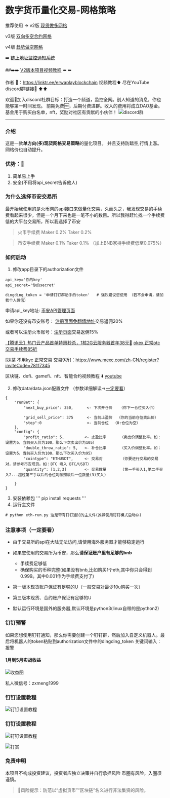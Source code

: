 # 数字货币量化交易-网格策略

推荐使用 -> 
v2版 [现货做多网格](https://github.com/hengxuZ/spot-trend-grid)

v3版 [双向多空合约网格](https://gitee.com/XingFuCunDeMaNong/bothway-grid)

v4版 [趋势做空网格](https://github.com/hengxuZ/future-short-grid)

➡️ [链上地址监控通知系统](https://github.com/hengxuZ/scan-monitor)

##➡️➡️ [V2版本项目视频教程](https://youtu.be/eJnx3E1J0I0) ⬅️ ⬅️

作者 🔗：https://linktr.ee/erwaplayblockchain 
视频教程⬆️ 尽在YouTube  discord群链接🔗 ⬆️⬆️

欢迎👏加入discord社群目标：打造一个频道，监控全网。别人知道的消息，你也能够第一时间发现。
前期免费🆓，后期付费进群。收入的费用将成立DAO基金。基金用于购买白名单，nft，奖励对社区有贡献的小伙伴！
![discord群](https://s4.ax1x.com/2022/01/22/7fpMTA.png)

---

### 介绍
这是一款**单方向(多)现货网格交易策略**的量化项目。
并且支持防踏空,行情上涨。网格价也自动提升。

### 优势：🎉
1. 简单易上手
2. 安全(不用将api_secret告诉他人)

### 为什么选择币安交易所
最开始我使用的是火币网的api接口来做量化交易，久而久之，我发现交易的手续费看起来很少，但是一个月下来也是一笔不小的数目。所以我得赶忙找一个手续费低的大平台交易所，所以我选择了币安
> 火币手续费 Maker 0.2% Taker 0.2%

> 币安手续费 Maker 0.1% Taker 0.1% （加上BNB家持手续费低至0.075%）



### 如何启动

1. 修改app目录下的authorization文件

```
api_key='你的key'
api_secret='你的secret'

dingding_token = '申请钉钉群助手的token'   # 强烈建议您使用 （若不会申请，请加我个人微信）
```
申请api_key地址: [币安API管理页面](https://www.binance.com/cn/usercenter/settings/api-management)

如果你还没有币安账号： [注册页面](https://www.binancezh.top/zh-CN/register?ref=OW7U53AB)[免翻墙地址](https://www.binancezh.cc/zh-CN/register?ref=OW7U53AB)交易返佣20% 

或者可以注册火币账号：[注册页面](https://www.huobi.ms/zh-cn/topic/double-reward/?invite_code=w2732223)交易返佣15% 


[【腾讯云】热门云产品首单特惠秒杀，1核2G云服务器首年38元🔗](https://curl.qcloud.com/ljuS6cnp)
[okex 正常otc 交易手续费85折](https://www.ouyi.fans/join/1900523?src=from:android-share)

[抹茶 不用kyc 正常交易 交易9折]：https://www.mexc.com/zh-CN/register?inviteCode=78117345

区块链、defi、gamefi、nft、智能合约视频教程 ⬇️ 
[youtube](https://www.youtube.com/channel/UCnj5EFX8a0RS-dCP7bQ56CA)





2. 修改data/data.json配置文件  （参数详细解读->[一定要看](https://github.com/hengxuZ/binance-quantization/blob/master/dev-ReadMe.md)）
```
{
    "runBet": {
        "next_buy_price": 350,      <- 下次开仓价   （你下一仓位买入价）
      
        "grid_sell_price": 375      <- 当前止盈价  （你的当前仓位卖出价）
        "step":0                    <- 当前仓位  （0:仓位为空）
    },
    "config": {
        "profit_ratio": 5,         <- 止盈比率      （卖出价调整比率。如：设置为5，当前买入价为100，那么下次卖出价为105）
        "double_throw_ratio": 5,   <- 补仓比率      （买入价调整比率。如：设置为5，当前买入价为100，那么下次买入价为95）
        "cointype": "ETHUSDT",     <- 交易对        （你要进行交易的交易对，请参考币安现货。如：BTC 填入 BTC/USDT）
        "quantity": [1,2,3]        <- 交易数量       (第一手买入1,第二手买入2...超过第三手以后的仓位均按照最后一位数量(3)买入)
        
    }
}

```
3. 安装依赖包
'''
pip install requests
'''
4. 运行主文件
```
# python eth-run.py 这是带有钉钉通知的主文件(推荐使用钉钉模式启动👍)
```


### 注意事项（一定要看）
- 由于交易所的api在大陆无法访问,请使用海外服务器才能够稳定运行

- 如果您使用的交易所为币安，那么**请保证账户里有足够的bnb**
    - 手续费足够低
    - 确保购买的币种完整(如果没有bnb,比如购买1个eth,其中你只会得到0.999。其中0.001作为手续费支付了)
- 第一版本现货账户保证有足够的U（一般交易对最少10u购买一次）
- 第三版本现货、合约账户保证有足够的U
- 默认运行环境是国外的服务器,默认环境是python3(linux自带的是python2)
### 钉钉预警

如果您想使用钉钉通知，那么你需要创建一个钉钉群，然后加入自定义机器人。最后将机器人的token粘贴到authorization文件中的dingding_token
关键词输入：报警

#### 1月到5月实战收益
![收益图](https://z3.ax1x.com/2021/05/15/gyLTB9.jpg)



私人微信号：zxmeng1999

### 钉钉设置教程
![钉钉设置教程](https://s3.ax1x.com/2021/01/08/suMVIK.png)


### 钉钉设置教程
![钉钉设置教程](https://s3.ax1x.com/2021/01/08/suMVIK.png)

![打赏](https://s4.ax1x.com/2022/01/20/7cRSvd.png)


### 免责申明
本项目不构成投资建议，投资者应独立决策并自行承担风险
币圈有风险，入圈须谨慎。

> 🚫风险提示：防范以“虚拟货币”“区块链”名义进行非法集资的风险。
